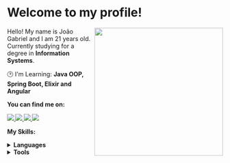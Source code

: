 # Welcome to my profile!

<img src="https://iili.io/HyiXz8P.png" min-width="300px" max-width="300px" width="300px" align="right">

<p align="left"> 
      Hello! My name is João Gabriel and I am 21 years old.  Currently studying for a degree in <strong>Information Systems</strong>.
</p>

<p align="left">
  🕑 I'm Learning: <strong>Java OOP, Spring Boot, Elixir and Angular</strong>
</p>

<p align="left">
 <strong>You can find me on:<strong>
</p>

<p align="left">
<a href="mailto:joaog.meireles@outlook.com">
  <img src="https://img.shields.io/badge/-Microsoft Outlook-gray?style=flat-square&labelColor=white&logo=microsoft-outlook&logoColor=gray&link=mailto:joaog.meireles@outlook.com" />
</a>

<a href="https://www.instagram.com/joao_goliveira/" alt="Instagram">
  <img src="https://img.shields.io/badge/-Instagram-gray?style=flat-square&labelColor=gray&logo=instagram&logoColor=white&link=https://www.instagram.com/joao_goliveira/"/>
</a>

<a href="https://twitter.com/joaogoliveira_" alt="Twitter">
  <img src="https://img.shields.io/badge/-Twitter-gray?style=flat-square&labelColor=gray&logo=twitter&logoColor=white"/>
</a>

<a href="https://www.linkedin.com/in/joaogomeireles/" alt="LinkedIn">
  <img src="https://img.shields.io/badge/-Linkedin-gray?style=flat-square&labelColor=gray&logo=Linkedin&logoColor=white&link=https://www.linkedin.com/in/joaogmeireles/"/>
</a>


<strong>My Skills:<strong>
  
 <details>
    <summary>Languages</summary>

  ![Elixir](https://img.shields.io/badge/elixir-%234B275F.svg?style=for-the-badge&logo=elixir&logoColor=white)
  ![Java](https://img.shields.io/badge/Java-100000?style=for-the-badge&logo=CoffeeScript)
  ![Python](https://img.shields.io/badge/python-100000?style=for-the-badge&logo=python&logoColor=blue)
  ![Javascript](https://img.shields.io/badge/javascript-100000?style=for-the-badge&logo=JavaScript)
  ![CSS3](https://img.shields.io/badge/css3-100000?style=for-the-badge&logo=css3&logoColor=blue)
  ![HTML5](https://img.shields.io/badge/html-100000?style=for-the-badge&logo=html5)
  </details>
  <details>
    <summary>Tools</summary>
    
  ![Git](https://img.shields.io/badge/git-100000?style=for-the-badge&logo=git)
  ![Figma](https://img.shields.io/badge/figma-100000?style=for-the-badge&logo=figma)
  ![Postman](https://img.shields.io/badge/postman-100000?style=for-the-badge&logo=postman)
  ![Angular](https://img.shields.io/badge/Angular-100000?style=for-the-badge&logo=Angular&logoColor=red)
  ![Angular](https://img.shields.io/badge/Spring-100000?style=for-the-badge&logo=spring&logoColor=white)
  </details>
  

<!--
![overview](https://raw.githubusercontent.com/sandypiropo/github-stats/master/generated/overview.svg)
![langs used](https://raw.githubusercontent.com/sandypiropo/github-stats/master/generated/languages.svg)
